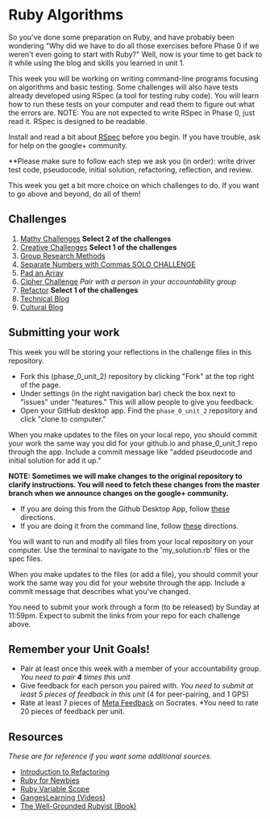 # Ruby Algorithms

So you've done some preparation on Ruby, and have probably been wondering "Why did we have to do all those exercises before Phase 0 if we weren't even going to start with Ruby?" Well, now is your time to get back to it while using the blog and skills you learned in unit 1. 

This week you will be working on writing command-line programs focusing on algorithms and basic testing. Some challenges will also have tests already developed using RSpec (a tool for testing ruby code). You will learn how to run these tests on your computer and read them to figure out what the errors are. NOTE: You are not expected to write RSpec in Phase 0, just read it. RSpec is designed to be readable. 

Install and read a bit about [RSpec](http://code.tutsplus.com/tutorials/ruby-for-newbies-testing-with-rspec--net-21297) before you begin. If you have trouble, ask for help on the google+ community.

**Please make sure to follow each step we ask you (in order): write driver test code, pseudocode, initial solution, refactoring, reflection, and review. 

This week you get a bit more choice on which challenges to do. If you want to go above and beyond, do all of them!

## Challenges
1. [Mathy Challenges](1_mathy_ruby_intro) **Select 2 of the challenges**
2. [Creative Challenges](2_creative) **Select 1 of the challenges**
3. [Group Research Methods](3_group_research_methods)
4. [Separate Numbers with Commas SOLO CHALLENGE](4_nums_commas_solo_challenge)
5. [Pad an Array](5_pad_array)
6. [Cipher Challenge](6_cipher_challenge) *Pair with a person in your accountability group*
7. [Refactor](7_refactor) **Select 1 of the challenges**
8. [Technical Blog](8_technical_blog.md)
9. [Cultural Blog](9_cultural_blog.md)


## Submitting your work

This week you will be storing your reflections in the challenge files in this repository. 
- Fork this (phase_0_unit_2) repository by clicking "Fork" at the top right of the page. 
- Under settings (in the right navigation bar) check the box next to "issues" under "features." This will allow people
  to give you feedback.
- Open your GitHub desktop app. Find the `phase_0_unit_2` repository and click "clone to computer." 

When you make updates to the files on your local repo, you should commit your work the same way you did for your github.io and phase_0_unit_1 repo through the app. Include a commit message like "added pseudocode and initial solution for add it up."

**NOTE: Sometimes we will make changes to the original repository to clarify instructions. You will need to fetch these changes from the master branch when we announce changes on the google+ community.**
- If you are doing this from the Github Desktop App, follow [these](http://stackoverflow.com/questions/11394349/upstream-pulls-with-the-github-desktop-client
)
directions. 
- If you are doing it from the command line, follow [these](https://help.github.com/articles/syncing-a-fork) directions.

You will want to run and modify all files from your local repository on your computer. Use the terminal to navigate to the 'my_solution.rb' files or the spec files. 

When you make updates to the files (or add a file), you should commit your work the same way you did for your website through the app. Include a commit message that describes what you've changed.

You need to submit your work through a form (to be released) by Sunday at 11:59pm. Expect to submit the links from your repo for each challenge above. 

## Remember your Unit Goals!
- Pair at least once this week with a member of your accountability group.  *You need to pair **4** times this unit*
- Give feedback for each person you paired with. *You need to submit at least 5 pieces of feedback in this unit* (4 for peer-pairing, and 1 GPS)
- Rate at least 7 pieces of [Meta Feedback](https://socrates.devbootcamp.com/feedback) on Socrates. *You need to rate 20 pieces of feedback per unit.

## Resources
*These are for reference if you want some additional sources.* 
- [Introduction to Refactoring](http://sourcemaking.com/refactoring/introduction-to-refactoring)   
- [Ruby for Newbies](http://net.tutsplus.com/sessions/ruby-for-newbies)  
- [Ruby Variable Scope](http://www.techotopia.com/index.php/Ruby_Variable_Scope) 
- [GangesLearning (Videos)](https://www.youtube.com/user/GangesLearning)
- [The Well-Grounded Rubyist (Book)](http://www.manning.com/black2/)  
